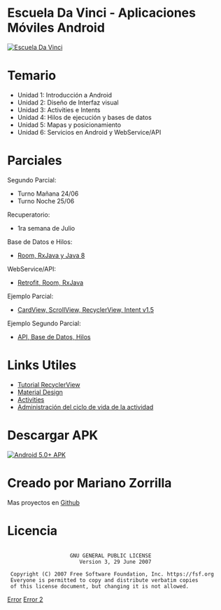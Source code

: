 # Escuela Da Vinci - Aplicaciones Móviles Android

[![Escuela Da Vinci](https://i.imgur.com/kWZBmXQ.jpg)](https://github.com/mkiisoft/davinci "Joke Generator APK")

# Temario

* Unidad 1: Introducción a Android
* Unidad 2: Diseño de Interfaz visual
* Unidad 3: Activities e Intents
* Unidad 4: Hilos de ejecución y bases de datos
* Unidad 5: Mapas y posicionamiento
* Unidad 6: Servicios en Android y WebService/API

# Parciales

Segundo Parcial:
- Turno Mañana 24/06
- Turno Noche 25/06

Recuperatorio:
- 1ra semana de Julio

Base de Datos e Hilos:
- [Room, RxJava y Java 8](http://bit.ly/RoomYRxJavaDavinci)

WebService/API:
- [Retrofit, Room, RxJava](http://bit.ly/ApiOnlineDavinci)

Ejemplo Parcial:
- [CardView, ScrollView, RecyclerView, Intent v1.5](http://bit.ly/davinciejemploparcial)

Ejemplo Segundo Parcial:
- [API, Base de Datos, Hilos](http://bit.ly/SegundoParcialDaVinci)

# Links Utiles

- [Tutorial RecyclerView](https://code.tutsplus.com/es/tutorials/getting-started-with-recyclerview-and-cardview-on-android--cms-23465)
- [Material Design](https://developer.android.com/design/material?hl=es-419)
- [Activities](https://developer.android.com/guide/components/activities.html?hl=es-419)
- [Administración del ciclo de vida de la actividad](https://developer.android.com/training/basics/activity-lifecycle/index.html?hl=es-419)

# Descargar APK
[![Android 5.0+ APK](https://i.imgur.com/sBm241c.png)](http://bit.ly/AndroidDaVinci "Da Vinci Android APK")

# Creado por Mariano Zorrilla

Mas proyectos en [Github](https://github.com/mkiisoft)

# Licencia

```

                    GNU GENERAL PUBLIC LICENSE
                       Version 3, 29 June 2007

 Copyright (C) 2007 Free Software Foundation, Inc. https://fsf.org
 Everyone is permitted to copy and distribute verbatim copies
 of this license document, but changing it is not allowed.
```

[Error](https://drive.google.com/file/d/1jTzhtemUQlBPme-BH5Ct4M0XwSuD9g0b/view?usp=sharing)
[Error 2](https://drive.google.com/file/d/1JPAhOm8-3M5PDWETMS6p40uEPGPcGoFW/view?usp=sharing)

